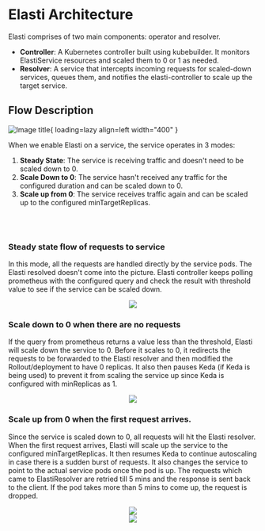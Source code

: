 # Elasti Architecture


Elasti comprises of two main components: operator and resolver.

- **Controller**: A Kubernetes controller built using kubebuilder. It monitors ElastiService resources and scaled them to 0 or 1 as needed.
- **Resolver**: A service that intercepts incoming requests for scaled-down services, queues them, and notifies the elasti-controller to scale up the target service.

## Flow Description


 ![Image title](../images/architecture/flow.png){ loading=lazy align=left width="400" }

When we enable Elasti on a service, the service operates in 3 modes:


1. **Steady State**: The service is receiving traffic and doesn't need to be scaled down to 0.
2. **Scale Down to 0**: The service hasn't received any traffic for the configured duration and can be scaled down to 0.
3. **Scale up from 0**: The service receives traffic again and can be scaled up to the configured minTargetReplicas.

<br><br>

### Steady state flow of requests to service

In this mode, all the requests are handled directly by the service pods. The Elasti resolved doesn't come into the picture. Elasti controller keeps polling prometheus with the configured query and check the result with threshold value to see if the service can be scaled down.

<div align="center">
<img src="../images/architecture/1.png">
</div>

### Scale down to 0 when there are no requests

If the query from prometheus returns a value less than the threshold, Elasti will scale down the service to 0. Before it scales to 0, it redirects the requests to be forwarded to the Elasti resolver and then modified the Rollout/deployment to have 0 replicas. It also then pauses Keda (if Keda is being used) to prevent it from scaling the service up since Keda is configured with minReplicas as 1. 

<div align="center">
<img src="../images/architecture/2.png">
</div>

### Scale up from 0 when the first request arrives.

Since the service is scaled down to 0, all requests will hit the Elasti resolver. When the first request arrives, Elasti will scale up the service to the configured minTargetReplicas. It then resumes Keda to continue autoscaling in case there is a sudden burst of requests. It also changes the service to point to the actual service pods once the pod is up. The requests which came to ElastiResolver are retried till 5 mins and the response is sent back to the client. If the pod takes more than 5 mins to come up, the request is dropped.

<div align="center">
<img src="../images/architecture/3.png">
</div>


<div align="center">
<img src="../images/architecture/4.png">
</div>